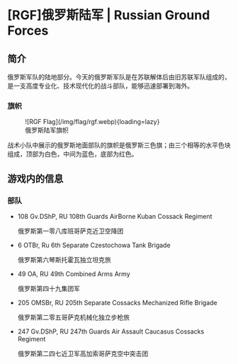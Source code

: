 # [RGF]俄罗斯陆军 | Russian Ground Forces

## 简介

俄罗斯军队的陆地部分。今天的俄罗斯军队是在苏联解体后由旧苏联军队组成的，是一支高度专业化、技术现代化的战斗部队，能够迅速部署到海外。

### 旗帜

<figure markdown>
  ![RGF Flag](/img/flag/rgf.webp){loading=lazy}
  <figcaption>俄罗斯陆军旗帜</figcaption>
</figure>

战术小队中展示的俄罗斯地面部队的旗帜是俄罗斯三色旗；由三个相等的水平色块组成，顶部为白色，中间为蓝色，底部为红色。 

## 游戏内的信息

### 部队

- 108 Gv.DShP, RU 108th Guards AirBorne Kuban Cossack Regiment

    俄罗斯第一零八库班哥萨克近卫空降团

- 6 OTBr, Ru 6th Separate Czestochowa Tank Brigade

    俄罗斯第六琴斯托霍瓦独立坦克旅

- 49 OA, RU 49th Combined Arms Army

    俄罗斯第四十九集团军

- 205 OMSBr, RU 205th Separate Cossacks Mechanized Rifle Brigade

    俄罗斯第二零五哥萨克机械化独立步枪旅

- 247 Gv.DShP, RU 247th Guards Air Assault Caucasus Cossacks Regiment

    俄罗斯第二四七近卫军高加索哥萨克空中突击团
